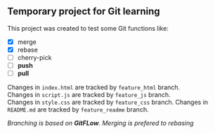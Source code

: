 ## Temporary project for Git learning
This project was created to test some Git functions like: 
- [x] merge 
- [x] rebase 
- [ ] cherry-pick 
- [ ] **push** 
- [ ] **pull**

Changes in `index.html` are tracked by `feature_html` branch.       
Changes in `script.js` are tracked by `feature_js` branch.    
Changes in `style.css` are tracked by `feature_css` branch. 
Changes in `README.md` are tracked by `feature_readme` branch.  

*Branching is based on **GitFLow**.*
*Merging is prefered to rebasing*